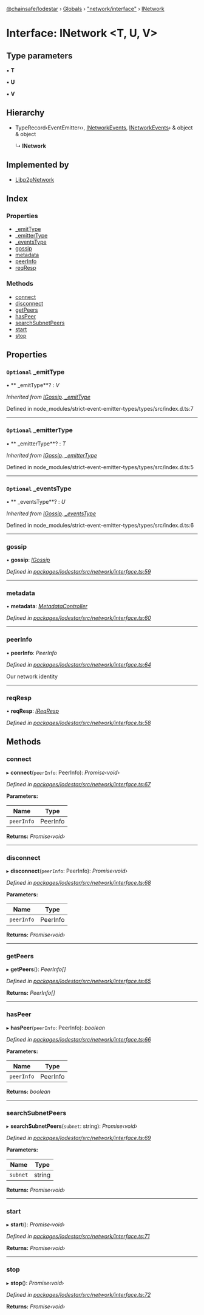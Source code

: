 [@chainsafe/lodestar](../README.md) › [Globals](../globals.md) › ["network/interface"](../modules/_network_interface_.md) › [INetwork](_network_interface_.inetwork.md)

# Interface: INetwork <**T, U, V**>

## Type parameters

▪ **T**

▪ **U**

▪ **V**

## Hierarchy

* TypeRecord‹EventEmitter‹›, [INetworkEvents](_network_interface_.inetworkevents.md), [INetworkEvents](_network_interface_.inetworkevents.md)› & object & object

  ↳ **INetwork**

## Implemented by

* [Libp2pNetwork](../classes/_network_network_.libp2pnetwork.md)

## Index

### Properties

* [ _emitType](_network_interface_.inetwork.md#optional--_emittype)
* [ _emitterType](_network_interface_.inetwork.md#optional--_emittertype)
* [ _eventsType](_network_interface_.inetwork.md#optional--_eventstype)
* [gossip](_network_interface_.inetwork.md#gossip)
* [metadata](_network_interface_.inetwork.md#metadata)
* [peerInfo](_network_interface_.inetwork.md#peerinfo)
* [reqResp](_network_interface_.inetwork.md#reqresp)

### Methods

* [connect](_network_interface_.inetwork.md#connect)
* [disconnect](_network_interface_.inetwork.md#disconnect)
* [getPeers](_network_interface_.inetwork.md#getpeers)
* [hasPeer](_network_interface_.inetwork.md#haspeer)
* [searchSubnetPeers](_network_interface_.inetwork.md#searchsubnetpeers)
* [start](_network_interface_.inetwork.md#start)
* [stop](_network_interface_.inetwork.md#stop)

## Properties

### `Optional`  _emitType

• ** _emitType**? : *V*

*Inherited from [IGossip](_network_gossip_interface_.igossip.md).[ _emitType](_network_gossip_interface_.igossip.md#optional--_emittype)*

Defined in node_modules/strict-event-emitter-types/types/src/index.d.ts:7

___

### `Optional`  _emitterType

• ** _emitterType**? : *T*

*Inherited from [IGossip](_network_gossip_interface_.igossip.md).[ _emitterType](_network_gossip_interface_.igossip.md#optional--_emittertype)*

Defined in node_modules/strict-event-emitter-types/types/src/index.d.ts:5

___

### `Optional`  _eventsType

• ** _eventsType**? : *U*

*Inherited from [IGossip](_network_gossip_interface_.igossip.md).[ _eventsType](_network_gossip_interface_.igossip.md#optional--_eventstype)*

Defined in node_modules/strict-event-emitter-types/types/src/index.d.ts:6

___

###  gossip

• **gossip**: *[IGossip](_network_gossip_interface_.igossip.md)*

*Defined in [packages/lodestar/src/network/interface.ts:59](https://github.com/ChainSafe/lodestar/blob/9787fff37/packages/lodestar/src/network/interface.ts#L59)*

___

###  metadata

• **metadata**: *[MetadataController](../classes/_network_metadata_metadata_.metadatacontroller.md)*

*Defined in [packages/lodestar/src/network/interface.ts:60](https://github.com/ChainSafe/lodestar/blob/9787fff37/packages/lodestar/src/network/interface.ts#L60)*

___

###  peerInfo

• **peerInfo**: *PeerInfo*

*Defined in [packages/lodestar/src/network/interface.ts:64](https://github.com/ChainSafe/lodestar/blob/9787fff37/packages/lodestar/src/network/interface.ts#L64)*

Our network identity

___

###  reqResp

• **reqResp**: *[IReqResp](_network_interface_.ireqresp.md)*

*Defined in [packages/lodestar/src/network/interface.ts:58](https://github.com/ChainSafe/lodestar/blob/9787fff37/packages/lodestar/src/network/interface.ts#L58)*

## Methods

###  connect

▸ **connect**(`peerInfo`: PeerInfo): *Promise‹void›*

*Defined in [packages/lodestar/src/network/interface.ts:67](https://github.com/ChainSafe/lodestar/blob/9787fff37/packages/lodestar/src/network/interface.ts#L67)*

**Parameters:**

Name | Type |
------ | ------ |
`peerInfo` | PeerInfo |

**Returns:** *Promise‹void›*

___

###  disconnect

▸ **disconnect**(`peerInfo`: PeerInfo): *Promise‹void›*

*Defined in [packages/lodestar/src/network/interface.ts:68](https://github.com/ChainSafe/lodestar/blob/9787fff37/packages/lodestar/src/network/interface.ts#L68)*

**Parameters:**

Name | Type |
------ | ------ |
`peerInfo` | PeerInfo |

**Returns:** *Promise‹void›*

___

###  getPeers

▸ **getPeers**(): *PeerInfo[]*

*Defined in [packages/lodestar/src/network/interface.ts:65](https://github.com/ChainSafe/lodestar/blob/9787fff37/packages/lodestar/src/network/interface.ts#L65)*

**Returns:** *PeerInfo[]*

___

###  hasPeer

▸ **hasPeer**(`peerInfo`: PeerInfo): *boolean*

*Defined in [packages/lodestar/src/network/interface.ts:66](https://github.com/ChainSafe/lodestar/blob/9787fff37/packages/lodestar/src/network/interface.ts#L66)*

**Parameters:**

Name | Type |
------ | ------ |
`peerInfo` | PeerInfo |

**Returns:** *boolean*

___

###  searchSubnetPeers

▸ **searchSubnetPeers**(`subnet`: string): *Promise‹void›*

*Defined in [packages/lodestar/src/network/interface.ts:69](https://github.com/ChainSafe/lodestar/blob/9787fff37/packages/lodestar/src/network/interface.ts#L69)*

**Parameters:**

Name | Type |
------ | ------ |
`subnet` | string |

**Returns:** *Promise‹void›*

___

###  start

▸ **start**(): *Promise‹void›*

*Defined in [packages/lodestar/src/network/interface.ts:71](https://github.com/ChainSafe/lodestar/blob/9787fff37/packages/lodestar/src/network/interface.ts#L71)*

**Returns:** *Promise‹void›*

___

###  stop

▸ **stop**(): *Promise‹void›*

*Defined in [packages/lodestar/src/network/interface.ts:72](https://github.com/ChainSafe/lodestar/blob/9787fff37/packages/lodestar/src/network/interface.ts#L72)*

**Returns:** *Promise‹void›*
